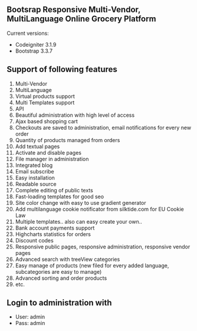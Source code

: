 ## Bootsrap Responsive Multi-Vendor, MultiLanguage Online Grocery Platform

Current versions:

* Codeigniter 3.1.9
* Bootstrap 3.3.7

## Support of following features

1. Multi-Vendor
2. MultiLanguage
3. Virtual products support
4. Multi Templates support
5. API
6. Beautiful administration with high level of access
7. Ajax based shopping cart
8. Checkouts are saved to administration, email notifications for every new order
9. Quantity of products managed from orders
10. Add textual pages
11. Activate and disable pages
12. File manager in administration
13. Integrated blog
14. Email subscribe
15. Easy installation
16. Readable source
17. Complete editing of public texts
18. Fast-loading templates for good seo
19. Site color change with easy to use gradient generator
20. Add multilanguage cookie notificator from silktide.com for EU Cookie Law 
21. Multiple templates.. also can easy create your own.. 
22. Bank account payments support
23. Highcharts statistics for orders
24. Discount codes
25. Responsive public pages, responsive administration, responsive vendor pages
26. Advanced search with treeView categories
27. Easy manage of products (new filed for every added language, subcategories are easy to manage)
38. Advanced sorting and order products
39. etc.


## Login to administration with

* User: admin
* Pass: admin
